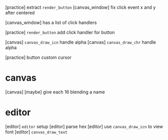 [practice] extract `render_button`
[canvas_window] fix click event x and y after centered

[canvas_window] has a list of click handlers

[practice] `render_button` add click handler for button

[canvas] `canvas_draw_icn` handle alpha
[canvas] `canvas_draw_chr` handle alpha

[practice] button custom cursor

# canvas

[canvas] [maybe] give each 16 blending a name

# editor

[editor] `editor` setup
[editor] parse hex
[editor] use `canvas_draw_icn` to view font
[editor] `canvas_draw_text`
